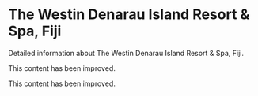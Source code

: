 # The Westin Denarau Island Resort & Spa, Fiji

Detailed information about The Westin Denarau Island Resort & Spa, Fiji.

This content has been improved.

This content has been improved.
